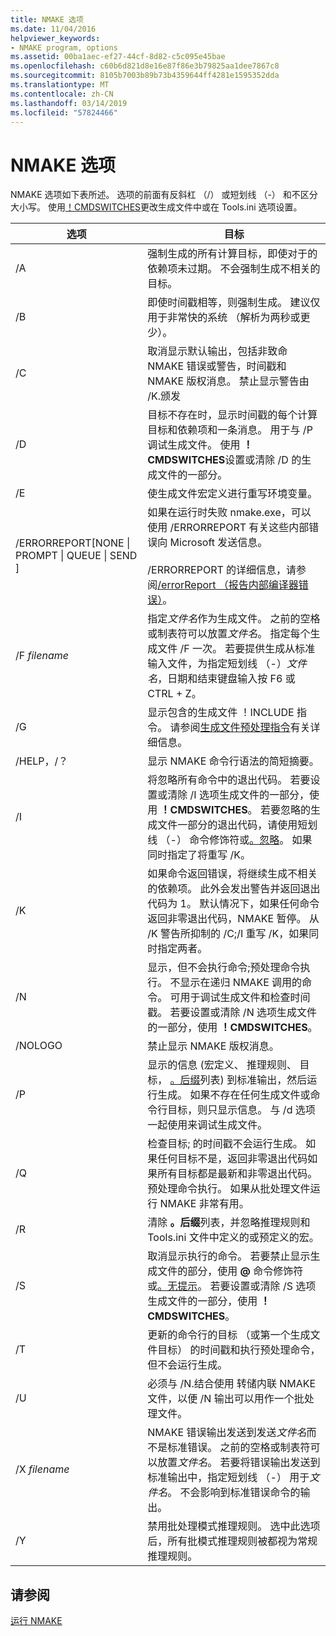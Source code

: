 ```yaml
---
title: NMAKE 选项
ms.date: 11/04/2016
helpviewer_keywords:
- NMAKE program, options
ms.assetid: 00ba1aec-ef27-44cf-8d82-c5c095e45bae
ms.openlocfilehash: c60b6d821d8e16e87f86e3b79825aa1dee7867c8
ms.sourcegitcommit: 8105b7003b89b73b4359644ff4281e1595352dda
ms.translationtype: MT
ms.contentlocale: zh-CN
ms.lasthandoff: 03/14/2019
ms.locfileid: "57824466"
---
```

# <a name="nmake-options"></a>NMAKE 选项

NMAKE 选项如下表所述。 选项的前面有反斜杠 （/） 或短划线 （-） 和不区分大小写。 使用[！CMDSWITCHES](makefile-preprocessing-directives.md)更改生成文件中或在 Tools.ini 选项设置。

|选项|目标|
|------------|-------------|
|/A|强制生成的所有计算目标，即使对于的依赖项未过期。 不会强制生成不相关的目标。|
|/B|即使时间戳相等，则强制生成。 建议仅用于非常快的系统 （解析为两秒或更少）。|
|/C|取消显示默认输出，包括非致命 NMAKE 错误或警告，时间戳和 NMAKE 版权消息。 禁止显示警告由 /K.颁发|
|/D|目标不存在时，显示时间戳的每个计算目标和依赖项和一条消息。 用于与 /P 调试生成文件。 使用 **！CMDSWITCHES**设置或清除 /D 的生成文件的一部分。|
|/E|使生成文件宏定义进行重写环境变量。|
|/ERRORREPORT[NONE &#124; PROMPT &#124; QUEUE &#124; SEND ]|如果在运行时失败 nmake.exe，可以使用 /ERRORREPORT 有关这些内部错误向 Microsoft 发送信息。<br /><br /> /ERRORREPORT 的详细信息，请参阅[/errorReport （报告内部编译器错误）](errorreport-report-internal-compiler-errors.md)。|
|/F *filename*|指定*文件名*作为生成文件。 之前的空格或制表符可以放置*文件名*。 指定每个生成文件 /F 一次。 若要提供生成从标准输入文件，为指定短划线 （-）*文件名*，日期和结束键盘输入按 F6 或 CTRL + Z。|
|/G|显示包含的生成文件 ！INCLUDE 指令。  请参阅[生成文件预处理指令](makefile-preprocessing-directives.md)有关详细信息。|
|/HELP，/？|显示 NMAKE 命令行语法的简短摘要。|
|/I|将忽略所有命令中的退出代码。 若要设置或清除 /I 选项生成文件的一部分，使用 **！CMDSWITCHES**。 若要忽略的生成文件一部分的退出代码，请使用短划线 （-） 命令修饰符或[。忽略](dot-directives.md)。 如果同时指定了将重写 /K。|
|/K|如果命令返回错误，将继续生成不相关的依赖项。 此外会发出警告并返回退出代码为 1。 默认情况下，如果任何命令返回非零退出代码，NMAKE 暂停。 从 /K 警告所抑制的 /C;/I 重写 /K，如果同时指定两者。|
|/N|显示，但不会执行命令;预处理命令执行。 不显示在递归 NMAKE 调用的命令。 可用于调试生成文件和检查时间戳。 若要设置或清除 /N 选项生成文件的一部分，使用 **！CMDSWITCHES**。|
|/NOLOGO|禁止显示 NMAKE 版权消息。|
|/P|显示的信息 (宏定义、 推理规则、 目标， [。后缀](dot-directives.md)列表) 到标准输出，然后运行生成。 如果不存在任何生成文件或命令行目标，则只显示信息。 与 /d 选项一起使用来调试生成文件。|
|/Q|检查目标; 的时间戳不会运行生成。 如果任何目标不是，返回非零退出代码如果所有目标都是最新和非零退出代码。 预处理命令执行。 如果从批处理文件运行 NMAKE 非常有用。|
|/R|清除 **。后缀**列表，并忽略推理规则和 Tools.ini 文件中定义的或预定义的宏。|
|/S|取消显示执行的命令。 若要禁止显示生成文件的部分，使用 **\@** 命令修饰符或[。无提示](dot-directives.md)。 若要设置或清除 /S 选项生成文件的一部分，使用 **！CMDSWITCHES**。|
|/T|更新的命令行的目标 （或第一个生成文件目标） 的时间戳和执行预处理命令，但不会运行生成。|
|/U|必须与 /N.结合使用 转储内联 NMAKE 文件，以便 /N 输出可以用作一个批处理文件。|
|/X *filename*|NMAKE 错误输出发送到发送*文件名*而不是标准错误。 之前的空格或制表符可以放置*文件名*。 若要将错误输出发送到标准输出中，指定短划线 （-） 用于*文件名*。 不会影响到标准错误命令的输出。|
|/Y|禁用批处理模式推理规则。 选中此选项后，所有批模式推理规则被都视为常规推理规则。|

## <a name="see-also"></a>请参阅

[运行 NMAKE](running-nmake.md)

